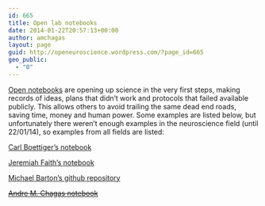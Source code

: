```yaml
---
id: 665
title: Open lab notebooks
date: 2014-01-22T20:57:13+00:00
author: amchagas
layout: page
guid: http://openeuroscience.wordpress.com/?page_id=665
geo_public:
  - "0"
---
```

[Open notebooks](http://en.wikipedia.org/wiki/Open_notebook_science) are opening up science in the very first steps, making records of ideas, plans that didn&#8217;t work and protocols that failed available publicly. This allows others to avoid trailing the same dead end roads, saving time, money and human power. Some examples are listed below, but unfortunately there weren&#8217;t enough examples in the neuroscience field (until 22/01/14), so examples from all fields are listed:

[Carl Boettiger&#8217;s notebook](http://carlboettiger.info/lab-notebook.html)

[Jeremiah Faith&#8217;s notebook](http://www.jeremiahfaith.com/open_notebook_science/)

[Michael Barton&#8217;s github repository](https://github.com/michaelbarton)

<del><a href="http://andresopenbook.wordpress.com/tag/neuroscience/">Andre M. Chagas notebook</a></del>